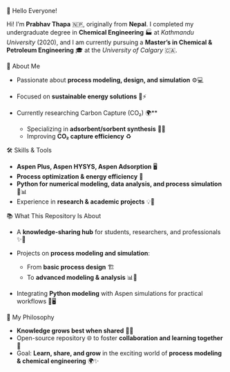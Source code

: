 

👋 Hello Everyone!

Hi! I’m **Prabhav Thapa** 🇳🇵, originally from **Nepal**. I completed my undergraduate degree in **Chemical Engineering** 🏭 at *Kathmandu University* (2020), and I am currently pursuing a **Master’s in Chemical & Petroleum Engineering** 🎓 at the *University of Calgary* 🇨🇦.



🔬 About Me
* Passionate about **process modeling, design, and simulation** ⚙️💻
* Focused on **sustainable energy solutions** 🌱⚡
* Currently researching Carbon Capture (CO₂) 🌍**

  * Specializing in **adsorbent/sorbent synthesis** 🧪🧫
  * Improving **CO₂ capture efficiency** ♻️

🛠️ Skills & Tools
* **Aspen Plus, Aspen HYSYS, Aspen Adsorption** 🖥️
* **Process optimization & energy efficiency** 🔄
* **Python for numerical modeling, data analysis, and process simulation** 🐍📊
* Experience in **research & academic projects** 💡📝

📚 What This Repository Is About
* A **knowledge-sharing hub** for students, researchers, and professionals ✨📖
* Projects on **process modeling and simulation**:

  * From **basic process design** 🏗️
  * To **advanced modeling & analysis** 📊🔬
* Integrating **Python modeling** with Aspen simulations for practical workflows 🚀🖥️



🌟 My Philosophy
* **Knowledge grows best when shared** 🌱💬
* Open-source repository 🌐 to foster **collaboration and learning together** 🤝
* Goal: **Learn, share, and grow** in the exciting world of **process modeling & chemical engineering** 🌍✨

